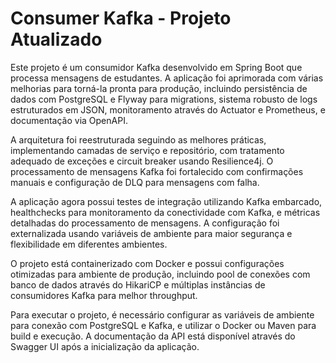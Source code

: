 # Consumer Kafka - Projeto Atualizado

Este projeto é um consumidor Kafka desenvolvido em Spring Boot que processa mensagens de estudantes. A aplicação foi aprimorada com várias melhorias para torná-la pronta para produção, incluindo persistência de dados com PostgreSQL e Flyway para migrations, sistema robusto de logs estruturados em JSON, monitoramento através do Actuator e Prometheus, e documentação via OpenAPI.

A arquitetura foi reestruturada seguindo as melhores práticas, implementando camadas de serviço e repositório, com tratamento adequado de exceções e circuit breaker usando Resilience4j. O processamento de mensagens Kafka foi fortalecido com confirmações manuais e configuração de DLQ para mensagens com falha.

A aplicação agora possui testes de integração utilizando Kafka embarcado, healthchecks para monitoramento da conectividade com Kafka, e métricas detalhadas do processamento de mensagens. A configuração foi externalizada usando variáveis de ambiente para maior segurança e flexibilidade em diferentes ambientes.

O projeto está containerizado com Docker e possui configurações otimizadas para ambiente de produção, incluindo pool de conexões com banco de dados através do HikariCP e múltiplas instâncias de consumidores Kafka para melhor throughput.

Para executar o projeto, é necessário configurar as variáveis de ambiente para conexão com PostgreSQL e Kafka, e utilizar o Docker ou Maven para build e execução. A documentação da API está disponível através do Swagger UI após a inicialização da aplicação. 